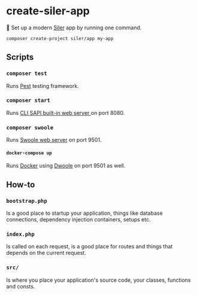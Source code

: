 # create-siler-app
🧱 Set up a modern [Siler](https://github.com/leocavalcante/siler) app by running one command.

```bash
composer create-project siler/app my-app
```

## Scripts

### `composer test`
Runs [Pest](https://pestphp.com/) testing framework.

### `composer start`
Runs [CLI SAPI built-in web server ](https://www.php.net/manual/en/features.commandline.webserver.php) on port 8080.

### `composer swoole`
Runs [Swoole web server](https://www.swoole.co.uk/) on port 9501.

#### `docker-compose up`
Runs [Docker](https://www.docker.com/) using [Dwoole](https://github.com/leocavalcante/dwoole) on port 9501 as well.

## How-to

### `bootstrap.php`
Is a good place to startup your application, things like database connections, dependency injection containers, setups etc.

### `index.php`
Is called on each request, is a good place for routes and things that depends on the current request.

### `src/`
Is where you place your application's source code, your classes, functions and consts.
